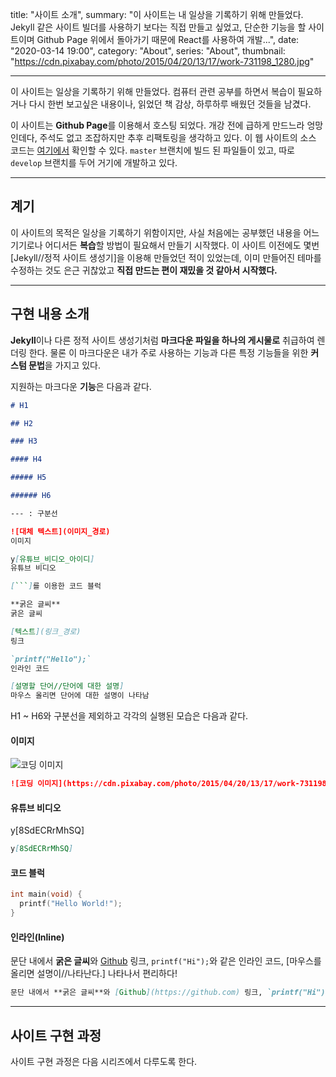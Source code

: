 title: "사이트 소개",
summary: "이 사이트는 내 일상을 기록하기 위해 만들었다. Jekyll 같은 사이트 빌더를 사용하기 보다는 직접 만들고 싶었고, 단순한 기능을 할 사이트이며 Github Page 위에서 돌아가기 때문에 React를 사용하여 개발...",
date: "2020-03-14 19:00",
category: "About",
series: "About",
thumbnail: "https://cdn.pixabay.com/photo/2015/04/20/13/17/work-731198_1280.jpg"

---

이 사이트는 일상을 기록하기 위해 만들었다. 컴퓨터 관련 공부를 하면서 복습이 필요하거나 다시 한번 보고싶은 내용이나, 읽었던 책 감상, 하루하루 배웠던 것들을 남겼다.

이 사이트는 **Github Page**를 이용해서 호스팅 되었다. 개강 전에 급하게 만드느라 엉망인데다, 주석도 없고 조잡하지만 추후 리팩토링을 생각하고 있다. 이 웹 사이트의 소스 코드는 [여기에서](https://github.com/BecameTrue/BecameTrue.github.io/tree/develop) 확인할 수 있다. `master` 브랜치에 빌드 된 파일들이 있고, 따로 `develop` 브랜치를 두어 거기에 개발하고 있다.

---

## 계기

이 사이트의 목적은 일상을 기록하기 위함이지만, 사실 처음에는 공부했던 내용을 어느 기기로나 어디서든 **복습**할 방법이 필요해서 만들기 시작했다. 이 사이트 이전에도 몇번 [Jekyll//정적 사이트 생성기]을 이용해 만들었던 적이 있었는데, 이미 만들어진 테마를 수정하는 것도 은근 귀찮았고 **직접 만드는 편이 재밌을 것 같아서 시작했다.**

---

## 구현 내용 소개

**Jekyll**이나 다른 정적 사이트 생성기처럼 **마크다운 파일을 하나의 게시물로** 취급하여 렌더링 한다. 물론 이 마크다운은 내가 주로 사용하는 기능과 다른 특정 기능들을 위한 **커스텀 문법**을 가지고 있다.

지원하는 마크다운 **기능**은 다음과 같다.

````markdown
# H1

## H2

### H3

#### H4

##### H5

###### H6

--- : 구분선

![대체 텍스트](이미지_경로)
이미지

y[유튜브_비디오_아이디]
유튜브 비디오

[```]를 이용한 코드 블럭

**굵은 글씨**
굵은 글씨

[텍스트](링크_경로)
링크

`printf("Hello");`
인라인 코드

[설명할 단어//단어에 대한 설명]
마우스 올리면 단어에 대한 설명이 나타남
````

H1 ~ H6와 구분선을 제외하고 각각의 실행된 모습은 다음과 같다.

#### 이미지

![코딩 이미지](https://cdn.pixabay.com/photo/2015/04/20/13/17/work-731198_1280.jpg)

```markdown
![코딩 이미지](https://cdn.pixabay.com/photo/2015/04/20/13/17/work-731198_1280.jpg)
```

#### 유튜브 비디오

y[8SdECRrMhSQ]

```markdown
y[8SdECRrMhSQ]
```

#### 코드 블럭

```c
int main(void) {
  printf("Hello World!");
}
```

#### 인라인(Inline)

문단 내에서 **굵은 글씨**와 [Github](https://github.com) 링크, `printf("Hi");`와 같은 인라인 코드, [마우스를 올리면 설명이//나타난다.] 나타나서 편리하다!

```markdown
문단 내에서 **굵은 글씨**와 [Github](https://github.com) 링크, `printf("Hi");`와 같은 인라인 코드, [마우스를 올리면 설명이//나타난다.] 나타나서 편리하다!
```

---

## 사이트 구현 과정

사이트 구현 과정은 다음 시리즈에서 다루도록 한다.
